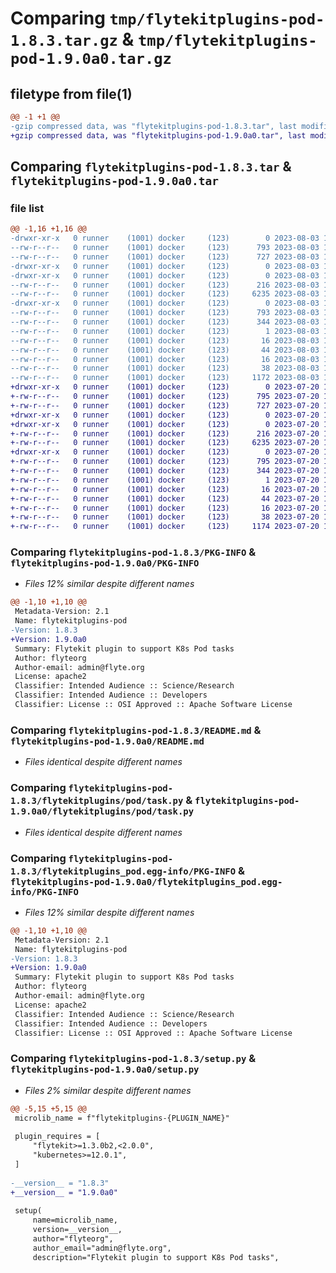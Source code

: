 # Comparing `tmp/flytekitplugins-pod-1.8.3.tar.gz` & `tmp/flytekitplugins-pod-1.9.0a0.tar.gz`

## filetype from file(1)

```diff
@@ -1 +1 @@
-gzip compressed data, was "flytekitplugins-pod-1.8.3.tar", last modified: Thu Aug  3 17:08:14 2023, max compression
+gzip compressed data, was "flytekitplugins-pod-1.9.0a0.tar", last modified: Thu Jul 20 18:58:20 2023, max compression
```

## Comparing `flytekitplugins-pod-1.8.3.tar` & `flytekitplugins-pod-1.9.0a0.tar`

### file list

```diff
@@ -1,16 +1,16 @@
-drwxr-xr-x   0 runner    (1001) docker     (123)        0 2023-08-03 17:08:14.056333 flytekitplugins-pod-1.8.3/
--rw-r--r--   0 runner    (1001) docker     (123)      793 2023-08-03 17:08:14.056333 flytekitplugins-pod-1.8.3/PKG-INFO
--rw-r--r--   0 runner    (1001) docker     (123)      727 2023-08-03 17:07:50.000000 flytekitplugins-pod-1.8.3/README.md
-drwxr-xr-x   0 runner    (1001) docker     (123)        0 2023-08-03 17:08:14.056333 flytekitplugins-pod-1.8.3/flytekitplugins/
-drwxr-xr-x   0 runner    (1001) docker     (123)        0 2023-08-03 17:08:14.056333 flytekitplugins-pod-1.8.3/flytekitplugins/pod/
--rw-r--r--   0 runner    (1001) docker     (123)      216 2023-08-03 17:07:50.000000 flytekitplugins-pod-1.8.3/flytekitplugins/pod/__init__.py
--rw-r--r--   0 runner    (1001) docker     (123)     6235 2023-08-03 17:07:50.000000 flytekitplugins-pod-1.8.3/flytekitplugins/pod/task.py
-drwxr-xr-x   0 runner    (1001) docker     (123)        0 2023-08-03 17:08:14.056333 flytekitplugins-pod-1.8.3/flytekitplugins_pod.egg-info/
--rw-r--r--   0 runner    (1001) docker     (123)      793 2023-08-03 17:08:14.000000 flytekitplugins-pod-1.8.3/flytekitplugins_pod.egg-info/PKG-INFO
--rw-r--r--   0 runner    (1001) docker     (123)      344 2023-08-03 17:08:14.000000 flytekitplugins-pod-1.8.3/flytekitplugins_pod.egg-info/SOURCES.txt
--rw-r--r--   0 runner    (1001) docker     (123)        1 2023-08-03 17:08:14.000000 flytekitplugins-pod-1.8.3/flytekitplugins_pod.egg-info/dependency_links.txt
--rw-r--r--   0 runner    (1001) docker     (123)       16 2023-08-03 17:08:14.000000 flytekitplugins-pod-1.8.3/flytekitplugins_pod.egg-info/namespace_packages.txt
--rw-r--r--   0 runner    (1001) docker     (123)       44 2023-08-03 17:08:14.000000 flytekitplugins-pod-1.8.3/flytekitplugins_pod.egg-info/requires.txt
--rw-r--r--   0 runner    (1001) docker     (123)       16 2023-08-03 17:08:14.000000 flytekitplugins-pod-1.8.3/flytekitplugins_pod.egg-info/top_level.txt
--rw-r--r--   0 runner    (1001) docker     (123)       38 2023-08-03 17:08:14.056333 flytekitplugins-pod-1.8.3/setup.cfg
--rw-r--r--   0 runner    (1001) docker     (123)     1172 2023-08-03 17:08:08.000000 flytekitplugins-pod-1.8.3/setup.py
+drwxr-xr-x   0 runner    (1001) docker     (123)        0 2023-07-20 18:58:20.172687 flytekitplugins-pod-1.9.0a0/
+-rw-r--r--   0 runner    (1001) docker     (123)      795 2023-07-20 18:58:20.172687 flytekitplugins-pod-1.9.0a0/PKG-INFO
+-rw-r--r--   0 runner    (1001) docker     (123)      727 2023-07-20 18:57:54.000000 flytekitplugins-pod-1.9.0a0/README.md
+drwxr-xr-x   0 runner    (1001) docker     (123)        0 2023-07-20 18:58:20.168687 flytekitplugins-pod-1.9.0a0/flytekitplugins/
+drwxr-xr-x   0 runner    (1001) docker     (123)        0 2023-07-20 18:58:20.172687 flytekitplugins-pod-1.9.0a0/flytekitplugins/pod/
+-rw-r--r--   0 runner    (1001) docker     (123)      216 2023-07-20 18:57:54.000000 flytekitplugins-pod-1.9.0a0/flytekitplugins/pod/__init__.py
+-rw-r--r--   0 runner    (1001) docker     (123)     6235 2023-07-20 18:57:54.000000 flytekitplugins-pod-1.9.0a0/flytekitplugins/pod/task.py
+drwxr-xr-x   0 runner    (1001) docker     (123)        0 2023-07-20 18:58:20.172687 flytekitplugins-pod-1.9.0a0/flytekitplugins_pod.egg-info/
+-rw-r--r--   0 runner    (1001) docker     (123)      795 2023-07-20 18:58:20.000000 flytekitplugins-pod-1.9.0a0/flytekitplugins_pod.egg-info/PKG-INFO
+-rw-r--r--   0 runner    (1001) docker     (123)      344 2023-07-20 18:58:20.000000 flytekitplugins-pod-1.9.0a0/flytekitplugins_pod.egg-info/SOURCES.txt
+-rw-r--r--   0 runner    (1001) docker     (123)        1 2023-07-20 18:58:20.000000 flytekitplugins-pod-1.9.0a0/flytekitplugins_pod.egg-info/dependency_links.txt
+-rw-r--r--   0 runner    (1001) docker     (123)       16 2023-07-20 18:58:20.000000 flytekitplugins-pod-1.9.0a0/flytekitplugins_pod.egg-info/namespace_packages.txt
+-rw-r--r--   0 runner    (1001) docker     (123)       44 2023-07-20 18:58:20.000000 flytekitplugins-pod-1.9.0a0/flytekitplugins_pod.egg-info/requires.txt
+-rw-r--r--   0 runner    (1001) docker     (123)       16 2023-07-20 18:58:20.000000 flytekitplugins-pod-1.9.0a0/flytekitplugins_pod.egg-info/top_level.txt
+-rw-r--r--   0 runner    (1001) docker     (123)       38 2023-07-20 18:58:20.172687 flytekitplugins-pod-1.9.0a0/setup.cfg
+-rw-r--r--   0 runner    (1001) docker     (123)     1174 2023-07-20 18:58:12.000000 flytekitplugins-pod-1.9.0a0/setup.py
```

### Comparing `flytekitplugins-pod-1.8.3/PKG-INFO` & `flytekitplugins-pod-1.9.0a0/PKG-INFO`

 * *Files 12% similar despite different names*

```diff
@@ -1,10 +1,10 @@
 Metadata-Version: 2.1
 Name: flytekitplugins-pod
-Version: 1.8.3
+Version: 1.9.0a0
 Summary: Flytekit plugin to support K8s Pod tasks
 Author: flyteorg
 Author-email: admin@flyte.org
 License: apache2
 Classifier: Intended Audience :: Science/Research
 Classifier: Intended Audience :: Developers
 Classifier: License :: OSI Approved :: Apache Software License
```

### Comparing `flytekitplugins-pod-1.8.3/README.md` & `flytekitplugins-pod-1.9.0a0/README.md`

 * *Files identical despite different names*

### Comparing `flytekitplugins-pod-1.8.3/flytekitplugins/pod/task.py` & `flytekitplugins-pod-1.9.0a0/flytekitplugins/pod/task.py`

 * *Files identical despite different names*

### Comparing `flytekitplugins-pod-1.8.3/flytekitplugins_pod.egg-info/PKG-INFO` & `flytekitplugins-pod-1.9.0a0/flytekitplugins_pod.egg-info/PKG-INFO`

 * *Files 12% similar despite different names*

```diff
@@ -1,10 +1,10 @@
 Metadata-Version: 2.1
 Name: flytekitplugins-pod
-Version: 1.8.3
+Version: 1.9.0a0
 Summary: Flytekit plugin to support K8s Pod tasks
 Author: flyteorg
 Author-email: admin@flyte.org
 License: apache2
 Classifier: Intended Audience :: Science/Research
 Classifier: Intended Audience :: Developers
 Classifier: License :: OSI Approved :: Apache Software License
```

### Comparing `flytekitplugins-pod-1.8.3/setup.py` & `flytekitplugins-pod-1.9.0a0/setup.py`

 * *Files 2% similar despite different names*

```diff
@@ -5,15 +5,15 @@
 microlib_name = f"flytekitplugins-{PLUGIN_NAME}"
 
 plugin_requires = [
     "flytekit>=1.3.0b2,<2.0.0",
     "kubernetes>=12.0.1",
 ]
 
-__version__ = "1.8.3"
+__version__ = "1.9.0a0"
 
 setup(
     name=microlib_name,
     version=__version__,
     author="flyteorg",
     author_email="admin@flyte.org",
     description="Flytekit plugin to support K8s Pod tasks",
```

